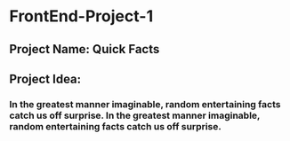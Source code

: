 # FrontEnd-Project-1
## Project Name: Quick Facts
## Project Idea:
### In the greatest manner imaginable, random entertaining facts catch us off surprise. In the greatest manner imaginable, random entertaining facts catch us off surprise.


